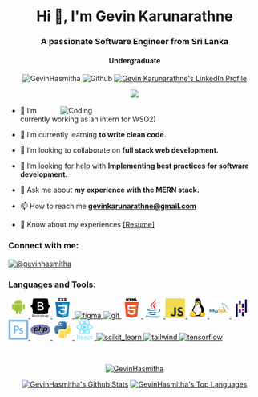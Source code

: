 <h1 align="center">Hi 👋, I'm Gevin Karunarathne</h1>
<h3 align="center">A passionate Software Engineer from Sri Lanka</h3>
<h4 align="center">Undergraduate</h4>

<p align="center"> <img src="https://komarev.com/ghpvc/?username=GevinHasmitha&label=Profile%20views&color=0e75b6&style=flat" alt="GevinHasmitha" />
<img src="https://img.shields.io/github/followers/GevinHasmitha?label=Follow&style=social" alt="Github" />
<a href="https://www.linkedin.com/in/gevin-karunarathne-8121a3223">    
  <img src="https://img.shields.io/badge/-Gevin_Karunarathne-blue?style=flat-square&logo=Linkedin&logoColor=white&link=https://www.linkedin.com/in/gevin-karunarathne-8121a3223" alt="Gevin Karunarathne's LinkedIn Profile" />
</a>
</p>

<p align="center">
    <img src="https://readme-typing-svg.herokuapp.com?color=fff&width=480&height=65&lines=Welcome+To+My+Profile+.+.+.+.;+.+.+.&center=true"></a>  
</p>
<img align="right" alt="Coding" width="400" src="https://cdn.dribbble.com/users/1162077/screenshots/3848914/programmer.gif">

- 🔭 I’m currently working as an intern for WSO2)

- 🌱 I’m currently learning **to write clean code.**

- 👯 I’m looking to collaborate on **full stack web development.**

- 🤝 I’m looking for help with **Implementing best practices for software development.**

- 💬 Ask me about **my experience with the MERN stack.**

- 📫 How to reach me **gevinkarunarathne@gmail.com**

- 📄 Know about my experiences <a href="https://drive.google.com/drive/folders/12emZ3fNFz7fQ-VGH5XrEPmK4A-wUTPWJk">[Resume]</a>


<h3 align="left">Connect with me:</h3>
<p align="left">
<a href="https://medium.com/@gevinhasmitha" target="blank"><img align="center" src="https://raw.githubusercontent.com/rahuldkjain/github-profile-readme-generator/master/src/images/icons/Social/medium.svg" alt="@gevinhasmitha" height="30" width="40" /></a>
</p>


<h3 align="left">Languages and Tools:</h3>
<p align="left"> <a href="https://developer.android.com" target="_blank" rel="noreferrer"> <img src="https://raw.githubusercontent.com/devicons/devicon/master/icons/android/android-original-wordmark.svg" alt="android" width="40" height="40"/> </a> <a href="https://getbootstrap.com" target="_blank" rel="noreferrer"> <img src="https://raw.githubusercontent.com/devicons/devicon/master/icons/bootstrap/bootstrap-plain-wordmark.svg" alt="bootstrap" width="40" height="40"/> </a> <a href="https://www.w3schools.com/css/" target="_blank" rel="noreferrer"> <img src="https://raw.githubusercontent.com/devicons/devicon/master/icons/css3/css3-original-wordmark.svg" alt="css3" width="40" height="40"/> </a> <a href="https://www.figma.com/" target="_blank" rel="noreferrer"> <img src="https://www.vectorlogo.zone/logos/figma/figma-icon.svg" alt="figma" width="40" height="40"/> </a> <a href="https://git-scm.com/" target="_blank" rel="noreferrer"> <img src="https://www.vectorlogo.zone/logos/git-scm/git-scm-icon.svg" alt="git" width="40" height="40"/> </a> <a href="https://www.w3.org/html/" target="_blank" rel="noreferrer"> <img src="https://raw.githubusercontent.com/devicons/devicon/master/icons/html5/html5-original-wordmark.svg" alt="html5" width="40" height="40"/> </a> <a href="https://www.java.com" target="_blank" rel="noreferrer"> <img src="https://raw.githubusercontent.com/devicons/devicon/master/icons/java/java-original.svg" alt="java" width="40" height="40"/> </a> <a href="https://developer.mozilla.org/en-US/docs/Web/JavaScript" target="_blank" rel="noreferrer"> <img src="https://raw.githubusercontent.com/devicons/devicon/master/icons/javascript/javascript-original.svg" alt="javascript" width="40" height="40"/> </a> <a href="https://www.linux.org/" target="_blank" rel="noreferrer"> <img src="https://raw.githubusercontent.com/devicons/devicon/master/icons/linux/linux-original.svg" alt="linux" width="40" height="40"/> </a> <a href="https://www.mysql.com/" target="_blank" rel="noreferrer"> <img src="https://raw.githubusercontent.com/devicons/devicon/master/icons/mysql/mysql-original-wordmark.svg" alt="mysql" width="40" height="40"/> </a> <a href="https://pandas.pydata.org/" target="_blank" rel="noreferrer"> <img src="https://raw.githubusercontent.com/devicons/devicon/2ae2a900d2f041da66e950e4d48052658d850630/icons/pandas/pandas-original.svg" alt="pandas" width="40" height="40"/> </a> <a href="https://www.photoshop.com/en" target="_blank" rel="noreferrer"> <img src="https://raw.githubusercontent.com/devicons/devicon/master/icons/photoshop/photoshop-line.svg" alt="photoshop" width="40" height="40"/> </a> <a href="https://www.php.net" target="_blank" rel="noreferrer"> <img src="https://raw.githubusercontent.com/devicons/devicon/master/icons/php/php-original.svg" alt="php" width="40" height="40"/> </a> <a href="https://www.python.org" target="_blank" rel="noreferrer"> <img src="https://raw.githubusercontent.com/devicons/devicon/master/icons/python/python-original.svg" alt="python" width="40" height="40"/> </a> <a href="https://reactjs.org/" target="_blank" rel="noreferrer"> <img src="https://raw.githubusercontent.com/devicons/devicon/master/icons/react/react-original-wordmark.svg" alt="react" width="40" height="40"/> </a> <a href="https://scikit-learn.org/" target="_blank" rel="noreferrer"> <img src="https://upload.wikimedia.org/wikipedia/commons/0/05/Scikit_learn_logo_small.svg" alt="scikit_learn" width="40" height="40"/> </a> <a href="https://tailwindcss.com/" target="_blank" rel="noreferrer"> <img src="https://www.vectorlogo.zone/logos/tailwindcss/tailwindcss-icon.svg" alt="tailwind" width="40" height="40"/> </a> <a href="https://www.tensorflow.org" target="_blank" rel="noreferrer"> <img src="https://www.vectorlogo.zone/logos/tensorflow/tensorflow-icon.svg" alt="tensorflow" width="40" height="40"/> </a> </p>
</br>

<!-- most used language, streak, github stats charts -->
<p align="center">
    <a href="https://github.com/GevinHasmitha/github-readme-stats"> 
        <img align="center" src="https://github-readme-streak-stats.herokuapp.com/?user=GevinHasmitha&theme=tokyonight" alt="GevinHasmitha" />
    </a>
</p>
    
 <p align="center">
   <a href="https://github.com/GevinHasmitha/github-readme-stats"><img alt="GevinHasmitha's Github Stats" src="https://github-readme-stats.vercel.app/api?username=GevinHasmitha&show_icons=true&count_private=true&theme=tokyonight&hide_border=true" /></a>
  <a href="https://github.com/GevinHasmitha/github-readme-stats"><img alt="GevinHasmitha's Top Languages" src="https://github-readme-stats.vercel.app/api/top-langs/?username=GevinHasmitha&langs_count=8&count_private=true&layout=compact&theme=tokyonight&hide_border=true""/></a>
</p>


